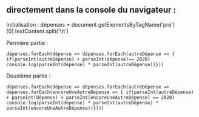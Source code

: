 ## directement dans la console du navigateur :

Initialisation :
dépenses = document.getElementsByTagName('pre')[0].textContent.split('\n')

Permière partie :
```
dépenses.forEach(dépense => dépenses.forEach(autreDépense => { if(parseInt(autreDépense) + parseInt(dépense)== 2020) console.log(parseInt(dépense) * parseInt(autreDépense))}))
```

Deuxième partie :
```
dépenses.forEach(dépense => dépenses.forEach(autreDépense => dépenses.forEach(encoreUneAutreDépense => { if(parseInt(autreDépense) + parseInt(dépense) + parseInt(encoreUneAutreDépense) == 2020) console.log(parseInt(dépense) * parseInt(autreDépense) * parseInt(encoreUneAutreDépense))})))
```

